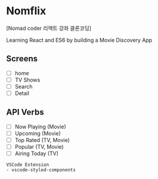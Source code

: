 # Nomflix

[Nomad coder 리액트 강좌 클론코딩]

Learning React and ES6 by building a Movie Discovery App

## Screens

- [ ] home
- [ ] TV Shows
- [ ] Search
- [ ] Detail

## API Verbs

- [ ] Now Playing (Movie)
- [ ] Upcoming (Movie)
- [ ] Top Rated (TV, Movie)
- [ ] Popular (TV, Movie)
- [ ] Airing Today (TV)

```
VSCode Extension
- vscode-styled-components
```
